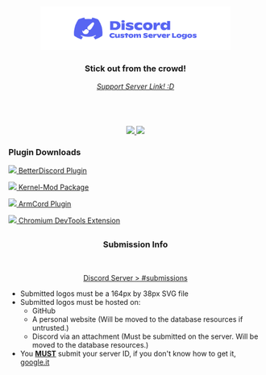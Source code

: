 <h4></h4>
<h3 align="center" href="https://github.com/DiscordCSL/DiscordCSL">
<img src="https://raw.githubusercontent.com/DiscordCSL/DiscordCSL/main/logo.svg" height="75%" width="75%">
</h3>

<h3 align="center">
  Stick out from the crowd!
</h3>

<p align="center"><i><a href="https://discord.gg/Cy9bJu6ARw">Support Server Link! :D</a></i></p>

<h1> </h1>
<section id="download">
<br>

<p align="center">
<a href="https://github.com/DiscordCSL/shelter-plugins" title="Available in the Chrome Web Store!">
<img src="https://storage.googleapis.com/chrome-gcs-uploader.appspot.com/image/WlD8wC6g8khYWPJUsQceQkhXSlv1/HRs9MPufa1J1h5glNhut.png" height="58px">
</a>
<a href="https://chrome.google.com/webstore/detail/discord-custom-server-log/lnebdlajjbkilmadjeicejnblepglbci" title="Available for Shelter!">
<img src="https://user-images.githubusercontent.com/32397453/202431552-0c96c3fa-ab78-4884-8a0c-8097afaa60de.png" height="58px">
</a>
</p>

### Plugin Downloads

[<img src="https://camo.githubusercontent.com/c1387d0304af5c7c863887de41467a4e6c4c688ea2d7b3c9c18716eb05986815/68747470733a2f2f6b636b61726e6967652e6769746875622e696f2f7265732f62645f69636f6e2e737667" height="14px"> BetterDiscord Plugin](https://github.com/DiscordCSL/DiscordCSL/tree/main/plugins/betterdiscord)

[<img src="https://avatars.githubusercontent.com/u/80864961" height="14px"> Kernel-Mod Package](https://github.com/DiscordCSL/DiscordCSL/tree/main/plugins/kernel-mod)

[<img src="https://user-images.githubusercontent.com/32397453/122653316-cda93600-d111-11eb-90d3-bf40dc7b4c86.png" height="14px"> ArmCord Plugin](https://github.com/DiscordCSL/DiscordCSL/tree/main/plugins/chromium-mv3)

[<img src="https://user-images.githubusercontent.com/32397453/122653083-5e7f1200-d110-11eb-9913-a7dcd0f522fc.png" height="14px"> Chromium DevTools Extension](https://github.com/DiscordCSL/DiscordCSL/tree/main/plugins/chromium-mv3)


<h1></h1>

<section id="submission-info">
  <h3 align="center">Submission Info</h3>
   <br>


  <p align="center"><a href="https://discord.gg/Cy9bJu6ARw">Discord Server > #submissions</a></p>
  <ul>
  <li>Submitted logos must be a 164px by 38px SVG file</li>
  <li>Submitted logos must be hosted on:
  <ul>
  <li>GitHub</li>
  <li>A personal website (Will be moved to the database resources if untrusted.)</li>
  <li>Discord via an attachment (Must be submitted on the server. Will be moved to the database resources.)</li>
  </ul>
  </li>
  <li>You <u><b>MUST</b></u> submit your server ID, if you don't know how to get it, <a href="https://www.google.com/search?q=discord+how+to+get+my+server+id">google.it</a></li>
  </ul>
<br>
